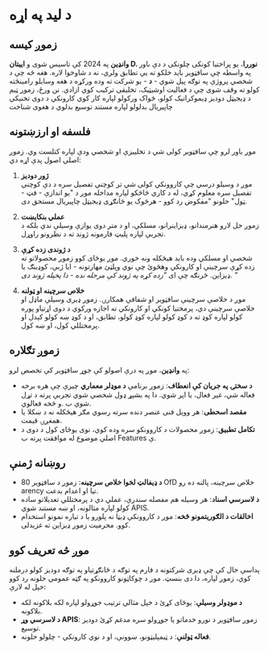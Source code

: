# د لید په اړه

## زموږ کیسه

**وانډین** په 2024 کې تاسیس شوی و **اییتان D. نوررا**، یو پراختیا کونکی چلونکی د
دې باور په واسطه چې سافټویر باید خلکو ته یې تطابق ولري، نه د شاوخوا لاره. هغه څه
چې د شخصي پروژې په توګه پیل شوي - **د** - یو شرکت ته وده ورکړه د هغه وسایلو
رامینځته کولو ته وقف شوی چې د فعالیت اوشیټیک، تخلیقی ترکیب کوي ازادي. نن ورځ،
زموږ ټیم د ډیجیټل دودیز ډیموکراتیک کولو، ځواک ورکولو لپاره کار کوي کارونکي د دوی
تخنیکي چاپیریال بدلولو لپاره مستند توسیع بدلوي د هغوی شناخت

## فلسفه او ارزښتونه

موږ باور لرو چې سافټویر کولی شي د تخلییزې او شخصي ودې لپاره کتلست وي. زموږ اصلي
اصول پدې اړه دي:

1. **ژور دودیز**\
   موږ د وسیلو درسي چې کاروونکي کولی شي تر کوچني تفصیل سره د دې کوچني تفصیل سره
   معلوم کړي، له د کاري څاڅکو لپاره مداخله موږ د "یو اندازې - فټ - ټول" حلونو
   "مفکوض رد کوو \- هرڅوک یو ځانګړی ډیجیټل چاپیریال مستحق دی.

2. **عملي بنکایښت**\
   زموږ حل لارو هنرمندانو، ډیزاینرانو، مسلکي، او د متر دوی یوازې وسیلې ندي بلکه
   د تجربې لپاره پلیټ فارمونه ژوند ته د نظرونو راوړل.

3. **د ژوندی زده کړې**\
   شخصي او مسلکي وده باید هیڅکله ونه خوري. موږ یوځای کوو زموږ محصولاتو ته زده
   کړې سرچینې او کارونکي وهڅوئ چې نوي وپلټئ مهارتونه - ایا ژبې، کوډینګ یا
   ډیزاین. څرنګه چې ای _"زده کړه په ژوند کې مرحله نده - دا پخپله ژوند دی. "_

4. **خلاص سرچینه او ټولنه**\
   موږ د خلاصې سرچینې سافټویر او شفافې همکارۍ. زموږ ډیری وسیلې ماډل او خلاصې
   سرچینې دي، پرمختیا کونکي او کارونکي ته اجازه ورکوي د دوی اړتیاو پوره کولو
   لپاره کوډ ته د کوډ کولو لپاره کوډ کولو، تطابق، او د کوډ ښه کولو کېدل او
   پرمختللي کول، او ښه کول.

## زموږ تګلاره

په **وانډین**، موږ په درې اصولو کې جوړ سافټویر کې تخصص لرو:

- **د سختۍ په جریان کې انعطاف**: زموږ برنامې **د موډلر معماري** چیرې چې هره برخه
  فعاله شي، غیر فعال، یا اپر شوي. دا په بشپړ ډول شخصي شوي تجربې پرته د تړل شوي ب
  .و څخه فعالوي.
- **مقصد اسحطی**: هر وویل فنی عنصر دنده سرته رسوي مګر هیڅکله نه د ښکلا یا همغږۍ
  قیمت.
- **تکامل تطبیق**: زموږ محصولات د کاروونکو سره وده کوي، نوی یوځای کول د دوی د
  اصلي موضوع له موافقت پرته ب Features ې.

## روښانه ژمنې

- **د ډیفالټ لخوا خلاص سرچینه**: زموږ د سافټویر 80 OfD خلاص سرچینه، پالنه ده رو
  arency تیا او اعدام بدعت.
- **د لاسرسي اسناد**: هر وسیله هم مفصله سندرې، عملي دي د پرمختللي تعدیلاتو ساده
  کولو لپاره مثالونه، او ښه مستند شوي APIS.
- **اخالقات د الګوریتمونو څخه**: موږ د کاروونکي ډیټا نه پلورو یا د تیاره نمونو
  استخدام کوو. محرمیت زموږ ډیزاین ته غزیدلی.

## موږ څه تعریف کوو

پداسې حال کې چې ډیری شرکتونه د فارم په توګه د ځانګړتیاو په توګه دودیز کولو
درملنه کوي، زموږ لپاره، دا دی بنسټ. موږ د چوکاټونو کاروونکو په ګټه عمومي حلونه
رد کوو خپل له لارې:

- **د موډولر وسیلې**: یوځای کړئ د خپل مثالي ترتیب جوړولو لپاره لکه بلاکونه لکه
  بلاکونه.
- **د لاسرسي وړ APIS**: زموږ سافټویر د نورو خدماتو یا جوړولو سره مدغم کړئ دودیز
  توسیع.
- **فعاله ټولنې**: د ټیمپلیټونو، ښوونې، او د نوي کارونکي - چلولو حلونه.
